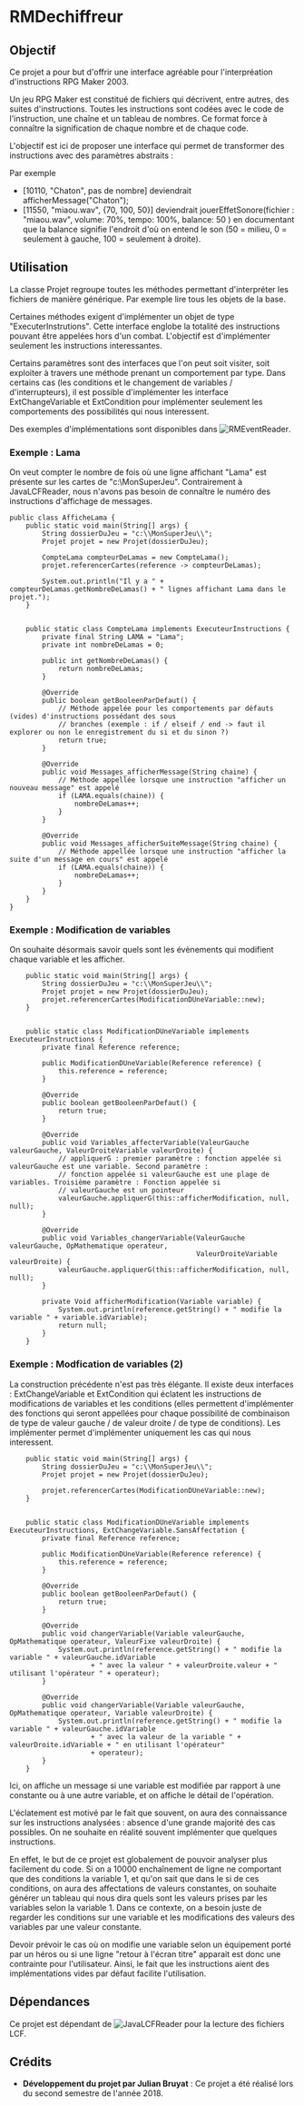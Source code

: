 # RMDechiffreur

## Objectif

Ce projet a pour but d'offrir une interface agréable pour l'interpréation d'instructions RPG Maker 2003.

Un jeu RPG Maker est constitué de fichiers qui décrivent, entre autres, des suites d'instructions. Toutes les
instructions sont codées avec le code de l'instruction, une chaîne et un tableau de nombres. Ce format force à
connaître la signification de chaque nombre et de chaque code.

L'objectif est ici de proposer une interface qui permet de transformer des instructions avec des paramètres abstraits :

Par exemple
* [10110, "Chaton", pas de nombre] deviendrait afficherMessage("Chaton");
* [11550, "miaou.wav", {70, 100, 50}] deviendrait jouerEffetSonore(fichier : "miaou.wav", volume: 70%, tempo: 100%, balance: 50 ) en documentant que la balance signifie l'endroit d'où on entend le son (50 = milieu, 0 = seulement à gauche, 100 = seulement à droite).

## Utilisation

La classe Projet regroupe toutes les méthodes permettant d'interpréter les fichiers de manière générique. Par exemple
lire tous les objets de la base.

Certaines méthodes exigent d'implémenter un objet de type "ExecuterInstrutions". Cette interface englobe la totalité
des instructions pouvant être appelées hors d'un combat. L'objectif est d'implémenter seulement les instructions
interessantes.

Certains paramètres sont des interfaces que l'on peut soit visiter, soit exploiter à travers une méthode prenant un
comportement par type. Dans certains cas (les conditions et le changement de variables / d'interrupteurs), il est
possible d'implémenter les interface ExtChangeVariable et ExtCondition pour implémenter seulement les comportements
des possibilités qui nous interessent.

Des exemples d'implémentations sont disponibles dans ![RMEventReader](https://github.com/BruJu/RMEventMonsterReader).


### Exemple : Lama

On veut compter le nombre de fois où une ligne affichant "Lama" est présente sur les cartes de "c:\MonSuperJeu\".
Contrairement à JavaLCFReader, nous n'avons pas besoin de connaître le numéro des instructions d'affichage de messages.

```
public class AfficheLama {
	public static void main(String[] args) {
		String dossierDuJeu = "c:\\MonSuperJeu\\";
		Projet projet = new Projet(dossierDuJeu);

		CompteLama compteurDeLamas = new CompteLama();
		projet.referencerCartes(reference -> compteurDeLamas);

		System.out.println("Il y a " + compteurDeLamas.getNombreDeLamas() + " lignes affichant Lama dans le projet.");
	}


	public static class CompteLama implements ExecuteurInstructions {
		private final String LAMA = "Lama";
		private int nombreDeLamas = 0;

		public int getNombreDeLamas() {
			return nombreDeLamas;
		}

		@Override
		public boolean getBooleenParDefaut() {
			// Méthode appelée pour les comportements par défauts (vides) d'instructions possédant des sous
			// branches (exemple : if / elseif / end -> faut il explorer ou non le enregistrement du si et du sinon ?)
			return true;
		}

		@Override
		public void Messages_afficherMessage(String chaine) {
			// Méthode appellée lorsque une instruction "afficher un nouveau message" est appelé
			if (LAMA.equals(chaine)) {
				nombreDeLamas++;
			}
		}

		@Override
		public void Messages_afficherSuiteMessage(String chaine) {
			// Méthode appellée lorsque une instruction "afficher la suite d'un message en cours" est appelé
			if (LAMA.equals(chaine)) {
				nombreDeLamas++;
			}
		}
	}
}
```

### Exemple : Modification de variables

On souhaite désormais savoir quels sont les évènements qui modifient chaque variable et les afficher.

```
	public static void main(String[] args) {
		String dossierDuJeu = "c:\\MonSuperJeu\\";
		Projet projet = new Projet(dossierDuJeu);
		projet.referencerCartes(ModificationDUneVariable::new);
	}


	public static class ModificationDUneVariable implements ExecuteurInstructions {
		private final Reference reference;

		public ModificationDUneVariable(Reference reference) {
			this.reference = reference;
		}

		@Override
		public boolean getBooleenParDefaut() {
			return true;
		}

		@Override
		public void Variables_affecterVariable(ValeurGauche valeurGauche, ValeurDroiteVariable valeurDroite) {
			// appliquerG : premier paramètre : fonction appelée si valeurGauche est une variable. Second paramètre :
			// fonction appelée si valeurGauche est une plage de variables. Troisième paramètre : Fonction appelée si
			// valeurGauche est un pointeur
			valeurGauche.appliquerG(this::afficherModification, null, null);
		}

		@Override
		public void Variables_changerVariable(ValeurGauche valeurGauche, OpMathematique operateur,
											  ValeurDroiteVariable valeurDroite) {
			valeurGauche.appliquerG(this::afficherModification, null, null);
		}

		private Void afficherModification(Variable variable) {
			System.out.println(reference.getString() + " modifie la variable " + variable.idVariable);
			return null;
		}
	}
```

### Exemple : Modfication de variables (2)

La construction précédente n'est pas très élégante. Il existe deux interfaces : ExtChangeVariable et ExtCondition qui
éclatent les instructions de modifications de variables et les conditions (elles permettent d'implémenter des fonctions
qui seront appellées pour chaque possibilité de combinaison de type de valeur gauche / de valeur droite / de type de
conditions). Les implémenter permet d'implémenter uniquement les cas qui nous interessent.

```
	public static void main(String[] args) {
		String dossierDuJeu = "c:\\MonSuperJeu\\";
		Projet projet = new Projet(dossierDuJeu);

		projet.referencerCartes(ModificationDUneVariable::new);
	}


	public static class ModificationDUneVariable implements ExecuteurInstructions, ExtChangeVariable.SansAffectation {
		private final Reference reference;

		public ModificationDUneVariable(Reference reference) {
			this.reference = reference;
		}

		@Override
		public boolean getBooleenParDefaut() {
			return true;
		}

		@Override
		public void changerVariable(Variable valeurGauche, OpMathematique operateur, ValeurFixe valeurDroite) {
			System.out.println(reference.getString() + " modifie la variable " + valeurGauche.idVariable
					+ " avec la valeur " + valeurDroite.valeur + " utilisant l'opérateur " + operateur);
		}

		@Override
		public void changerVariable(Variable valeurGauche, OpMathematique operateur, Variable valeurDroite) {
			System.out.println(reference.getString() + " modifie la variable " + valeurGauche.idVariable
					+ " avec la valeur de la variable " + valeurDroite.idVariable + " en utilisant l'opérateur"
					+ operateur);
		}
	}
```

Ici, on affiche un message si une variable est modifiée par rapport à une constante ou à une autre variable, et on
affiche le détail de l'opération.

L'éclatement est motivé par le fait que souvent, on aura des connaissance sur les instructions analysées : absence d'une
grande majorité des cas possibles. On ne souhaite en réalité souvent implémenter que quelques instructions.

En effet, le but de ce projet est globalement de pouvoir analyser plus facilement du code. Si on a 10000 enchaînement
de ligne ne comportant que des conditions la variable 1, et qu'on sait que dans le si de ces conditions, on aura des
affectations de valeurs constantes, on souhaite générer un tableau qui nous dira quels sont les valeurs prises par
les variables selon la variable 1. Dans ce contexte, on a besoin juste de regarder les conditions sur une variable et
les modifications des valeurs des variables par une valeur constante.

Devoir prévoir le cas où on modifie une variable selon un équipement porté par un héros ou si une ligne "retour à
l'écran titre" apparait est donc une contrainte pour l'utilisateur. Ainsi, le fait que les instructions aient des
implémentations vides par défaut facilite l'utilisation.



## Dépendances

Ce projet est dépendant de ![JavaLCFReader](https://github.com/BruJu/JavaLCFReader) pour la lecture des fichiers LCF.


## Crédits

* **Développement du projet par Julian Bruyat** : Ce projet a été réalisé lors du second semestre de l'année 2018.
